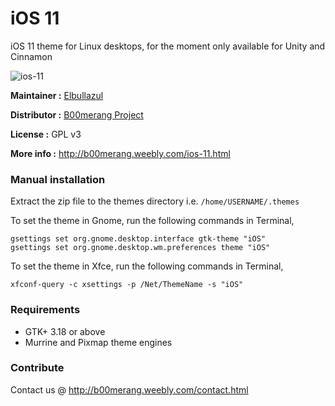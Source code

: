 # iOS 11

iOS 11 theme for Linux desktops, for the moment only available for Unity and Cinnamon

![ios-11](http://b00merang.weebly.com/uploads/1/6/8/1/16813022/screenshot-2017-02-04-23-33-54_orig.png)


**Maintainer :** [Elbullazul](https://github.com/Elbullazul)

**Distributor :** [B00merang Project](https://github.com/B00merang-Project)

**License :** GPL v3

**More info :** http://b00merang.weebly.com/ios-11.html

### Manual installation ###

Extract the zip file to the themes directory i.e. `/home/USERNAME/.themes`

To set the theme in Gnome, run the following commands in Terminal,

```
gsettings set org.gnome.desktop.interface gtk-theme "iOS"
gsettings set org.gnome.desktop.wm.preferences theme "iOS"
```

To set the theme in Xfce, run the following commands in Terminal,

```
xfconf-query -c xsettings -p /Net/ThemeName -s "iOS"
```

### Requirements ###

- GTK+ 3.18 or above
- Murrine and Pixmap theme engines

### Contribute ###

Contact us @ http://b00merang.weebly.com/contact.html
